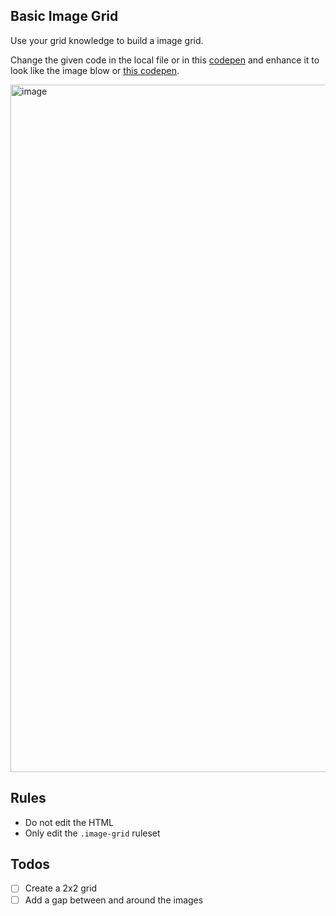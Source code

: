 ## Basic Image Grid

Use your grid knowledge to build a image grid.

Change the given code in the local file or in this [codepen](https://codepen.io/nicokoenig/pen/abvXgmm) and enhance it to look like the image blow or [this codepen](https://codepen.io/nicokoenig/full/MWaLMwN).

<img width="1100" alt="image" src="https://user-images.githubusercontent.com/16404104/200177456-03e82c50-96f4-4011-9164-e9438bc4719f.png">

## Rules

- Do not edit the HTML
- Only edit the `.image-grid` ruleset

## Todos

- [ ] Create a 2x2 grid
- [ ] Add a gap between and around the images
